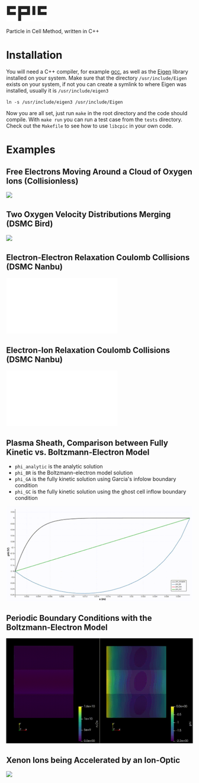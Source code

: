 ![](img/cpic.png)

Particle in Cell Method, written in C++

# Installation

You will need a C++ compiler, for example [gcc](https://gcc.gnu.org/), as well as the [Eigen](http://eigen.tuxfamily.org/index.php?title=Main_Page) library installed on your system. Make sure that the directory `/usr/include/Eigen` exists on your system, if not you can create a symlink to where Eigen was installed, usually it is `/usr/include/eigen3`
```
ln -s /usr/include/eigen3 /usr/include/Eigen
```
Now you are all set, just run `make` in the root directory and the code should compile. With `make run` you can run a test case from the `tests` directory. Check out the `Makefile` to see how to use `libcpic` in your own code.

# Examples

## Free Electrons Moving Around a Cloud of Oxygen Ions (Collisionless)

![](img/vlasov.gif)

## Two Oxygen Velocity Distributions Merging (DSMC Bird)

![](img/dsmc.gif)

## Electron-Electron Relaxation Coulomb Collisions (DSMC Nanbu)

![](img/relax_ee.pdf)

## Electron-Ion Relaxation Coulomb Collisions (DSMC Nanbu)

![](img/relax_ei.pdf)

## Plasma Sheath, Comparison between Fully Kinetic vs. Boltzmann-Electron Model

- `phi_analytic` is the analytic solution
- `phi_BR` is the Boltzmann-electron model solution
- `phi_GA` is the fully kinetic solution using Garcia's infolow boundary condition
- `phi_GC` is the fully kinetic solution using the ghost cell inflow boundary condition

![](img/sheath.gif)

## Periodic Boundary Conditions with the Boltzmann-Electron Model

![](img/periodic.gif)

## Xenon Ions being Accelerated by an Ion-Optic

![](img/lens.gif)
